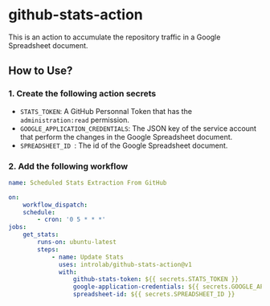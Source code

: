# github-stats-action

This is an action to accumulate the repository traffic in a Google Spreadsheet document.

## How to Use?

### 1. Create the following action secrets
- `STATS_TOKEN`: A GitHub Personnal Token that has the `administration:read` permission.
- `GOOGLE_APPLICATION_CREDENTIALS`: The JSON key of the service account that perform the changes in the Google Spreadsheet document.
- `SPREADSHEET_ID `: The id of the Google Spreadsheet document.

### 2. Add the following workflow
```yml
name: Scheduled Stats Extraction From GitHub

on:
    workflow_dispatch:
    schedule:
        - cron: '0 5 * * *'
jobs:
    get_stats:
        runs-on: ubuntu-latest
        steps:
            - name: Update Stats
              uses: introlab/github-stats-action@v1
              with:
                  github-stats-token: ${{ secrets.STATS_TOKEN }}
                  google-application-credentials: ${{ secrets.GOOGLE_APPLICATION_CREDENTIALS }}
                  spreadsheet-id: ${{ secrets.SPREADSHEET_ID }}
```
